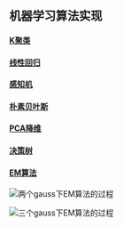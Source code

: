 
## 机器学习算法实现
#### [K聚类](https://github.com/BarryRun/Machine-Learning-Practice/blob/master/Cluster/k_means.py)
#### [线性回归](https://github.com/BarryRun/Machine-Learning-Practice/blob/master/LinearRegression/linear_regression.py)
#### [感知机](https://github.com/BarryRun/Machine-Learning-Practice/blob/master/Perceptron/Perceptron.py)
#### [朴素贝叶斯](https://github.com/BarryRun/Machine-Learning-Practice/blob/master/Naive%20Bayes/naive_bayes.py)
#### [PCA降维](https://github.com/BarryRun/Machine-Learning-Practice/blob/master/PCA/pca.py)
#### [决策树](https://github.com/BarryRun/Machine-Learning-Practice/blob/master/Decision%20Tree/decision_tree(ID3).py)
#### [EM算法](https://github.com/BarryRun/Machine-Learning-Practice/blob/master/EM/em.py)

![两个gauss下EM算法的过程](https://github.com/BarryRun/Machine-Learning-Practice/blob/master/EM/simple_em_res/em_process.gif)

![三个gauss下EM算法的过程](https://github.com/BarryRun/Machine-Learning-Practice/blob/master/EM/em_res/em_process.gif)

